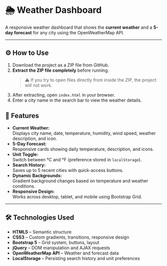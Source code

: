 # 🌦️ Weather Dashboard

A responsive weather dashboard that shows the **current weather** and a **5-day forecast** for any city using the OpenWeatherMap API.

---

## ⚙️ How to Use
1. Download the project as a ZIP file from GitHub.  
2. **Extract the ZIP file completely** before running.  
   > ⚠️ If you try to open files directly from inside the ZIP, the project will not work.  
3. After extracting, open `index.html` in your browser.  
4. Enter a city name in the search bar to view the weather details.  


## 🚀 Features
- **Current Weather:**  
  Displays city name, date, temperature, humidity, wind speed, weather description, and icon.
- **5-Day Forecast:**  
  Responsive cards showing daily temperature, description, and icons.
- **Unit Toggle:**  
  Switch between °C and °F (preference stored in `localStorage`).
- **Search History:**  
  Saves up to 5 recent cities with quick-access buttons.
- **Dynamic Backgrounds:**  
  Gradient background changes based on temperature and weather conditions.
- **Responsive Design:**  
  Works across desktop, tablet, and mobile using Bootstrap Grid.

---

## 🛠️ Technologies Used
- **HTML5** – Semantic structure  
- **CSS3** – Custom gradients, transitions, responsive design  
- **Bootstrap 5** – Grid system, buttons, layout  
- **jQuery** – DOM manipulation and AJAX requests  
- **OpenWeatherMap API** – Weather and forecast data  
- **LocalStorage** – Persisting search history and unit preferences  

